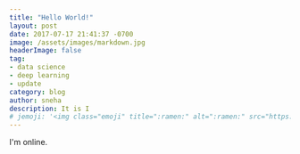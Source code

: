 ```yaml
---
title: "Hello World!"
layout: post
date: 2017-07-17 21:41:37 -0700
image: /assets/images/markdown.jpg
headerImage: false
tag:
- data science
- deep learning
- update
category: blog
author: sneha
description: It is I 
# jemoji: '<img class="emoji" title=":ramen:" alt=":ramen:" src="https://assets.github.com/images/icons/emoji/unicode/1f35c.png" height="20" width="20" align="absmiddle">'
---
```


I'm online. 
